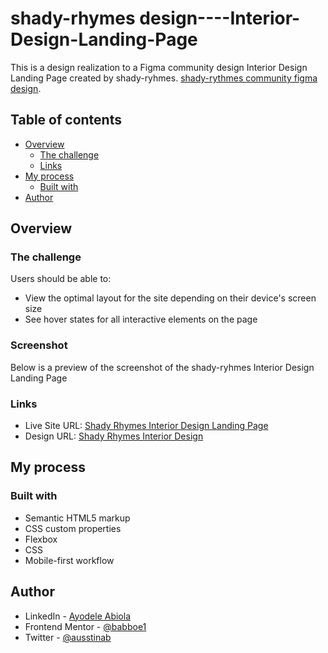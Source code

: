 # shady-rhymes design----Interior-Design-Landing-Page

This is a design realization to a Figma community design Interior Design Landing Page created by  shady-ryhmes. [shady-rythmes community figma design](https://www.figma.com/file/xak1kZllwoui5ja7wb08gK/shady-rhymes-interior-design-landing-page-Community).

## Table of contents

- [Overview](#overview)
  - [The challenge](#the-challenge)
  - [Links](#links)
- [My process](#my-process)
  - [Built with](#built-with)
- [Author](#author)

## Overview

### The challenge

Users should be able to:

- View the optimal layout for the site depending on their device's screen size
- See hover states for all interactive elements on the page

### Screenshot

Below is a preview of the screenshot of the shady-ryhmes Interior Design Landing Page
### Links

- Live Site URL: [Shady Rhymes Interior Design Landing Page](https://your-live-site-url.com)
- Design URL: [Shady Rhymes Interior Design](https://www.figma.com/file/xak1kZllwoui5ja7wb08gK/shady-rhymes-interior-design-landing-page-(Community)?node-id=59%3A334)

## My process

### Built with

- Semantic HTML5 markup
- CSS custom properties
- Flexbox
- CSS
- Mobile-first workflow

## Author

- LinkedIn - [Ayodele Abiola](https://www.linkedin.com/in/abiola-ayodele-5a10651b7/)
- Frontend Mentor - [@babboe1](https://www.frontendmentor.io/profile/babboe1)
- Twitter - [@ausstinab](https://www.twitter.com/ausstinab)